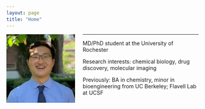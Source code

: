 ```yaml
---
layout: page 
title: "Home"
---
```


<div style="float:left;margin:0 20px 1000px 0">
   <img align="left" src="assets/ASH.jpg" width="180">
</div>

---

MD/PhD student at the University of Rochester

Research interests: chemical biology, drug discovery, molecular imaging

Previously: BA in chemistry, minor in bioengineering from UC Berkeley; Flavell Lab at UCSF
